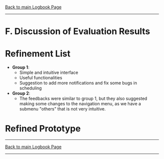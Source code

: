 [Back to main Logbook Page](../hci_logbook.md)

---

# F. Discussion of Evaluation Results


# Refinement List
- **Group 1**: 
    - Simple and intuitive interface
    - Useful functionalities
    - Suggestion to add more notifications and fix some bugs in scheduling
- **Group 2**:
    - The feedbacks were similar to group 1, but they also suggested making some changes to the navigation menu, as we have a submenu "others" that is not very intuitive.

# Refined Prototype


---
[Back to main Logbook Page](../hci_logbook.md)

---